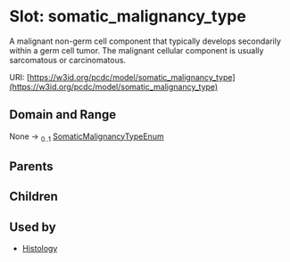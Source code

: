 
# Slot: somatic_malignancy_type


A malignant non-germ cell component that typically develops secondarily within a germ cell tumor. The malignant cellular component is usually sarcomatous or carcinomatous.

URI: [https://w3id.org/pcdc/model/somatic_malignancy_type](https://w3id.org/pcdc/model/somatic_malignancy_type)


## Domain and Range

None &#8594;  <sub>0..1</sub> [SomaticMalignancyTypeEnum](SomaticMalignancyTypeEnum.md)

## Parents


## Children


## Used by

 * [Histology](Histology.md)
